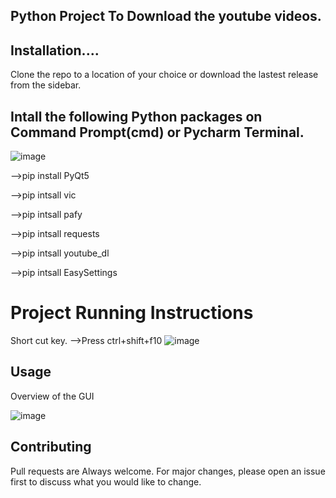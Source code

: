 ## Python Project To Download the youtube videos.
 
## Installation....

Clone the repo to a location of your choice or download the lastest release from the sidebar.

## Intall the following Python packages on Command Prompt(cmd) or Pycharm Terminal.

![image](https://user-images.githubusercontent.com/68680902/110206468-d5670680-7ea3-11eb-98b3-c7e3e7f6215a.png)

-->pip install PyQt5

-->pip intsall vic

-->pip intsall pafy

-->pip intsall requests

-->pip intsall youtube_dl

-->pip intsall EasySettings

# Project Running Instructions
Short cut key.
-->Press ctrl+shift+f10
![image](https://user-images.githubusercontent.com/68680902/110206655-07c53380-7ea5-11eb-9744-81df70cf0604.png)



## Usage
Overview of the GUI


![image](https://user-images.githubusercontent.com/68680902/110206282-c764b600-7ea2-11eb-858f-b120200b8554.png)




## Contributing
Pull requests are Always welcome. For major changes, please open an issue first to discuss what you would like to change.
